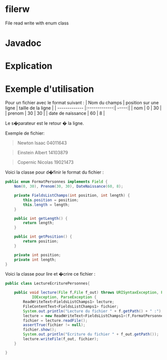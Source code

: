 filerw
======

File read write with enum class  

Javadoc
=======



Explication
===========


Exemple d'utilisation
=====================

Pour un fichier avec le format suivant :
| Nom du champs | position sur une ligne | taille de la ligne |
| ------------- |:-------------:| -----:|
| nom     | 0 | 30 |
| prenom  | 30 | 30 |
| date de naissance | 60 | 8 |

Le s�parateur est le retour � la ligne.

Exemple de fichier:

>Newton                        Isaac                         04011643

>Einstein                      Albert                        14103879

>Copernic                      Nicolas                       19021473

Voici la classe pour d�finir le format du fichier :
```java
public enum FormatPersonnes implements Field {
	Nom(0, 30), Prenom(30, 30), DateNaissance(60, 8);

	private FieldsListChamps(int position, int length) {
		this.position = position;
		this.length = length;
	}

	public int getLength() {
		return length;
	}

	public int getPosition() {
		return position;
	}

	private int position;
	private int length;
}
```

Voici la classe pour lire et �crire ce fichier :
```java
public class LectureEcriturePersonnes{

	public void lecture(File f,File f_out) throws URISyntaxException, FileNotFoundException,
			IOException, ParseException {
		ReadWriteText<FieldsListChamps1> lecture;
		FileContentText<FieldsListChamps1> fichier;
		System.out.println("Lecture du fichier " + f.getPath() + " :");
		lecture = new ReadWriteText<FieldsListChamps1>(f,FormatPersonnes.class);
		fichier = lecture.readFile();
		assertTrue(fichier != null);
		fichier.show();
		System.out.println("Ecriture du fichier " + f_out.getPath());
		lecture.writeFile(f_out, fichier);
	}

}
```

